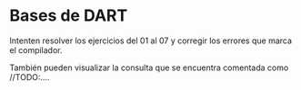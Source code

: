 # Bases de DART

Intenten resolver los ejercicios del 01 al 07 y corregir los errores que marca el compilador.

También pueden visualizar la consulta que se encuentra comentada como //TODO:....